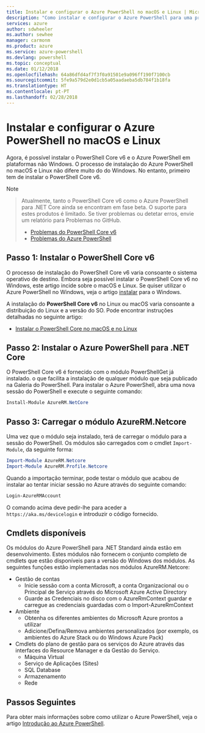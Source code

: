 ```yaml
---
title: Instalar e configurar o Azure PowerShell no macOS e Linux | Microsoft Docs
description: "Como instalar e configurar o Azure PowerShell para uma primeira utilização no macOS e Linux."
services: azure
author: sdwheeler
ms.author: sewhee
manager: carmonm
ms.product: azure
ms.service: azure-powershell
ms.devlang: powershell
ms.topic: conceptual
ms.date: 01/12/2018
ms.openlocfilehash: 64a86dfd4af7f3f0a91501e9a096ff190f7100cb
ms.sourcegitcommit: 5fe9a579d2e0d1cb5a05aadaeba5db784f1b18fa
ms.translationtype: HT
ms.contentlocale: pt-PT
ms.lasthandoff: 02/28/2018
---
```

# <a name="install-and-configure-azure-powershell-on-macos-and-linux"></a>Instalar e configurar o Azure PowerShell no macOS e Linux

Agora, é possível instalar o PowerShell Core v6 e o Azure PowerShell em plataformas não Windows.
O processo de instalação do Azure PowerShell no macOS e Linux não difere muito do do Windows. No entanto, primeiro tem de instalar o PowerShell Core v6.

> [!NOTE]

> Atualmente, tanto o PowerShell Core v6 como o Azure PowerShell para .NET Core ainda se encontram em fase beta.
> O suporte para estes produtos é limitado. Se tiver problemas ou detetar erros, envie um relatório para Problemas no GitHub.
>
> * [Problemas do PowerShell Core v6](https://github.com/PowerShell/PowerShell/issues)
> * [Problemas do Azure PowerShell](https://github.com/azure/azure-docs-powershell/issues)

## <a name="step-1-install-powershell-core-v6"></a>Passo 1: Instalar o PowerShell Core v6

O processo de instalação do PowerShell Core v6 varia consoante o sistema operativo de destino.
Embora seja possível instalar o PowerShell Core v6 no Windows, este artigo incide sobre o macOS e Linux. Se quiser utilizar o Azure PowerShell no Windows, veja o artigo [instalar](./install-azurerm-ps.md) para o Windows.

A instalação do **PowerShell Core v6** no Linux ou macOS varia consoante a distribuição do Linux e a versão do SO.
Pode encontrar instruções detalhadas no seguinte artigo:

- [Instalar o PowerShell Core no macOS e no Linux](/powershell/scripting/setup/installing-powershell-core-on-macos-and-linux)

## <a name="step-2-install-azure-powershell-for-net-core"></a>Passo 2: Instalar o Azure PowerShell para .NET Core

O PowerShell Core v6 é fornecido com o módulo PowerShellGet já instalado. o que facilita a instalação de qualquer módulo que seja publicado na Galeria do PowerShell. Para instalar o Azure PowerShell, abra uma nova sessão do PowerShell e execute o seguinte comando:

```powershell
Install-Module AzureRM.NetCore
```

## <a name="step-3-load-the-azurermnetcore-module"></a>Passo 3: Carregar o módulo AzureRM.Netcore

Uma vez que o módulo seja instalado, terá de carregar o módulo para a sessão do PowerShell. Os módulos são carregados com o cmdlet `Import-Module`, da seguinte forma:

```powershell
Import-Module AzureRM.Netcore
Import-Module AzureRM.Profile.Netcore
```

Quando a importação terminar, pode testar o módulo que acabou de instalar ao tentar iniciar sessão no Azure através do seguinte comando:

```powershell
Login-AzureRMAccount
```

O comando acima deve pedir-lhe para aceder a `https://aka.ms/devicelogin` e introduzir o código fornecido.

## <a name="available-cmdlets"></a>Cmdlets disponíveis

Os módulos do Azure PowerShell para .NET Standard ainda estão em desenvolvimento. Estes módulos não fornecem o conjunto completo de cmdlets que estão disponíveis para a versão do Windows dos módulos. As seguintes funções estão implementadas nos módulos AzureRM.Netcore:

* Gestão de contas
  - Inicie sessão com a conta Microsoft, a conta Organizacional ou o Principal de Serviço através do Microsoft Azure Active Directory
  - Guarde as Credenciais no disco com o AzureRmContext guardar e carregue as credenciais guardadas com o Import-AzureRmContext
* Ambiente
  - Obtenha os diferentes ambientes do Microsoft Azure prontos a utilizar
  - Adicione/Defina/Remova ambientes personalizados (por exemplo, os ambientes do Azure Stack ou do Windows Azure Pack)
* Cmdlets do plano de gestão para os serviços do Azure através das interfaces do Resource Manager e da Gestão do Serviço.
  - Máquina Virtual
  - Serviço de Aplicações (Sites)
  - SQL Database
  - Armazenamento
  - Rede

## <a name="next-steps"></a>Passos Seguintes

Para obter mais informações sobre como utilizar o Azure PowerShell, veja o artigo [Introdução ao Azure PowerShell](get-started-azureps.md).
